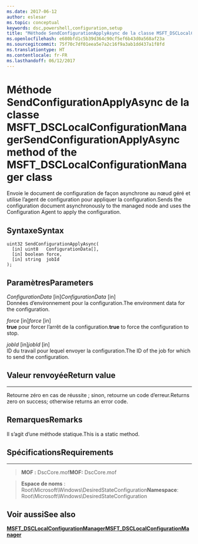 ```yaml
---
ms.date: 2017-06-12
author: eslesar
ms.topic: conceptual
keywords: dsc,powershell,configuration,setup
title: "Méthode SendConfigurationApplyAsync de la classe MSFT_DSCLocalConfigurationManager"
ms.openlocfilehash: e680bfd1c5b39d364c90cf5ef6b43d0a568af23a
ms.sourcegitcommit: 75f70c7df01eea5e7a2c16f9a3ab1dd437a1f8fd
ms.translationtype: HT
ms.contentlocale: fr-FR
ms.lasthandoff: 06/12/2017
---
```

# <a name="sendconfigurationapplyasync-method-of-the-msftdsclocalconfigurationmanager-class"></a><span data-ttu-id="49488-103">Méthode SendConfigurationApplyAsync de la classe MSFT_DSCLocalConfigurationManager</span><span class="sxs-lookup"><span data-stu-id="49488-103">SendConfigurationApplyAsync method of the MSFT_DSCLocalConfigurationManager class</span></span>

<span data-ttu-id="49488-104">Envoie le document de configuration de façon asynchrone au nœud géré et utilise l’agent de configuration pour appliquer la configuration.</span><span class="sxs-lookup"><span data-stu-id="49488-104">Sends the configuration document asynchronously to the managed node and uses the Configuration Agent to apply the configuration.</span></span>

<a name="syntax"></a><span data-ttu-id="49488-105">Syntaxe</span><span class="sxs-lookup"><span data-stu-id="49488-105">Syntax</span></span>
------

```mof
uint32 SendConfigurationApplyAsync(
  [in] uint8   ConfigurationData[],
  [in] boolean force,
  [in] string  jobId
);
```

<a name="parameters"></a><span data-ttu-id="49488-106">Paramètres</span><span class="sxs-lookup"><span data-stu-id="49488-106">Parameters</span></span>
----------

<span data-ttu-id="49488-107">*ConfigurationData* \[in\]</span><span class="sxs-lookup"><span data-stu-id="49488-107">*ConfigurationData* \[in\]</span></span>  
<span data-ttu-id="49488-108">Données d’environnement pour la configuration.</span><span class="sxs-lookup"><span data-stu-id="49488-108">The environment data for the configuration.</span></span>

<span data-ttu-id="49488-109">*force* \[in\]</span><span class="sxs-lookup"><span data-stu-id="49488-109">*force* \[in\]</span></span>  
<span data-ttu-id="49488-110">**true** pour forcer l’arrêt de la configuration.</span><span class="sxs-lookup"><span data-stu-id="49488-110">**true** to force the configuration to stop.</span></span>

<span data-ttu-id="49488-111">*jobId* \[in\]</span><span class="sxs-lookup"><span data-stu-id="49488-111">*jobId* \[in\]</span></span>  
<span data-ttu-id="49488-112">ID du travail pour lequel envoyer la configuration.</span><span class="sxs-lookup"><span data-stu-id="49488-112">The ID of the job for which to send the configuration.</span></span>

## <a name="return-value"></a><span data-ttu-id="49488-113">Valeur renvoyée</span><span class="sxs-lookup"><span data-stu-id="49488-113">Return value</span></span>
------------

<span data-ttu-id="49488-114">Retourne zéro en cas de réussite ; sinon, retourne un code d’erreur.</span><span class="sxs-lookup"><span data-stu-id="49488-114">Returns zero on success; otherwise returns an error code.</span></span>

## <a name="remarks"></a><span data-ttu-id="49488-115">Remarques</span><span class="sxs-lookup"><span data-stu-id="49488-115">Remarks</span></span>

<span data-ttu-id="49488-116">Il s’agit d’une méthode statique.</span><span class="sxs-lookup"><span data-stu-id="49488-116">This is a static method.</span></span>

## <a name="requirements"></a><span data-ttu-id="49488-117">Spécifications</span><span class="sxs-lookup"><span data-stu-id="49488-117">Requirements</span></span>
------------
><span data-ttu-id="49488-118">**MOF :** DscCore.mof</span><span class="sxs-lookup"><span data-stu-id="49488-118">**MOF:** DscCore.mof</span></span>

><span data-ttu-id="49488-119">**Espace de noms** : Root\Microsoft\Windows\DesiredStateConfiguration</span><span class="sxs-lookup"><span data-stu-id="49488-119">**Namespace**: Root\Microsoft\Windows\DesiredStateConfiguration</span></span>


## <a name="see-also"></a><span data-ttu-id="49488-120">Voir aussi</span><span class="sxs-lookup"><span data-stu-id="49488-120">See also</span></span>


[<span data-ttu-id="49488-121">**MSFT_DSCLocalConfigurationManager**</span><span class="sxs-lookup"><span data-stu-id="49488-121">**MSFT_DSCLocalConfigurationManager**</span></span>](msft-dsclocalconfigurationmanager.md)


 

 




